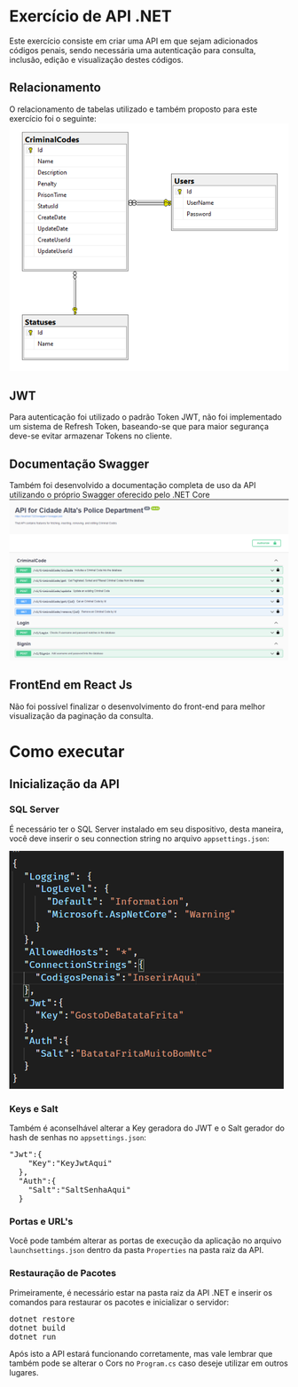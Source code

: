 # Exercício de API .NET

Este exercício consiste em criar uma API em que sejam adicionados códigos penais, sendo necessária uma autenticação para consulta, inclusão, edição e visualização destes códigos.

## Relacionamento

O relacionamento de tabelas utilizado e também proposto para este exercício foi o seguinte:
![Relacionamento de tabelas](https://github.com/Formiga57/APIPoliciaCidadeAlta/blob/main/images/TXjpmGAbL8.png)

## JWT

Para autenticação foi utilizado o padrão Token JWT, não foi implementado um sistema de Refresh Token, baseando-se que para maior segurança deve-se evitar armazenar Tokens no cliente.

## Documentação Swagger

Também foi desenvolvido a documentação completa de uso da API utilizando o próprio Swagger oferecido pelo .NET Core
![Documentação do Swagger](https://github.com/Formiga57/APIPoliciaCidadeAlta/blob/main/images/AAjH0J9FZQ.png)

## FrontEnd em React Js

Não foi possível finalizar o desenvolvimento do front-end para melhor visualização da paginação da consulta.

# Como executar

## Inicialização da API

### SQL Server

É necessário ter o SQL Server instalado em seu dispositivo, desta maneira, você deve inserir o seu connection string no arquivo `appsettings.json`:

![Inserindo o Connection String](https://github.com/Formiga57/APIPoliciaCidadeAlta/blob/main/images/Nx90ZT5fos.png)

### Keys e Salt

Também é aconselhável alterar a Key geradora do JWT e o Salt gerador do hash de senhas no `appsettings.json`:

<pre>
"Jwt":{
    "Key":"KeyJwtAqui"
  },
  "Auth":{
    "Salt":"SaltSenhaAqui"
  }
</pre>

### Portas e URL's

Você pode também alterar as portas de execução da aplicação no arquivo `launchsettings.json` dentro da pasta `Properties` na pasta raiz da API.

### Restauração de Pacotes

Primeiramente, é necessário estar na pasta raiz da API .NET e inserir os comandos para restaurar os pacotes e inicializar o servidor:

<pre>
dotnet restore
dotnet build
dotnet run
</pre>

Após isto a API estará funcionando corretamente, mas vale lembrar que também pode se alterar o Cors no `Program.cs` caso deseje utilizar em outros lugares.
